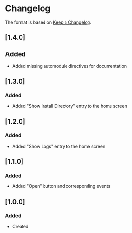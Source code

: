 # Changelog
The format is based on [Keep a Changelog](https://keepachangelog.com/en/1.0.0/).

## [1.4.0]
## Added
- Added missing automodule directives for documentation

## [1.3.0]
### Added
- Added "Show Install Directory" entry to the home screen

## [1.2.0]
### Added
- Added "Show Logs" entry to the home screen

## [1.1.0]
### Added
- Added "Open" button and corresponding events

## [1.0.0]
### Added
- Created
